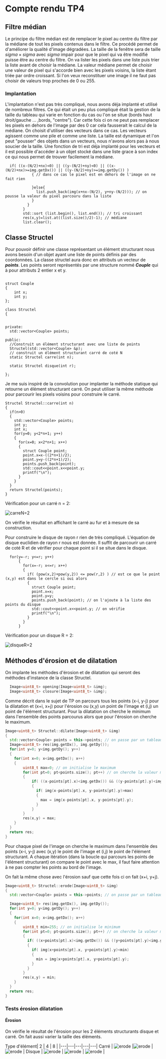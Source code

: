 # Compte rendu TP4

## Filtre médian

Le principe du filtre médian est de remplacer le pixel au centre du filtre
par la médiane de tout les pixels contenus dans le filtre. Ce procédé permet 
de d'améliorer la qualité d'image dégradées. La taille de la fenêtre sera
de taille $`sigma\times sigma`$ avec $`sigma`$ impair pour que le pixel qui va être modifié
puisse être au centre du filtre. On va lister les pixels dans une liste puis trier la 
liste avant de choisir la médiane. La valeur médiane permet de choisir une valeur de pixel 
qui s'accorde bien avec les pixels voisins, la liste étant triée par ordre croissant. Si l'on veux
reconstituer une image il ne faut pas choisir de valeurs trop proches de 0 ou 255.

### Implantation

L'implantation n'est pas très compliqué, nous avons déja implanté et utilisé de nombreux filtres.
Ce qui était un peu plus compliqué était la gestion de la taille du tableau qui varie en fonction
du cas ou l'on se situe (bords haut droit/gauche ... ,bords, "centre"). Car cette fois ci on ne peut
pas remplacer les pixels en dehors de l'image par des 0 car cela fausserait le calcul de la médiane.
On choisit d'utiliser des vecteurs dans ce cas. Les vecteurs agissent comme une pile et comme une liste.
La taille est dynamique et l'on peut "pousser" des objets dans un vecteurs, nous n'avons alors pas à nous 
soucier de la taille. Une fonction de tri est déja implanté pour les vecteurs et il est possible d'accéder à
un objet stocké dans une liste grace à son index ce qui nous permet de trouver facilement la médiane.

```
  if( ((x-(N/2)+nx)<0) || ((y-(N/2)+ny)<0) || ((x-(N/2)+nx)>=img.getDx()) || ((y-(N/2)+ny)>=img.getDy()) )
            { // dans ce cas le pixel est en dehors de l'image on ne fait rien

            }else{
              list.push_back(img(x+nx-(N/2), y+ny-(N/2))); // on pousse la valeur du pixel parcouru dans la liste
            }
          }
        }
        std::sort (list.begin(), list.end()); // tri croissant
        res(x,y)=list.at((list.size()/2)-1); // médiane
        list.clear();
```

## Classe Structel

Pour pouvoir définir une classe représentant un élément structurant nous avons besoin d'un
objet ayant une liste de points définis par des coordonnées. La classe structel aura donc en attributs
un vecteur de ***points***. Les points seront représentés par une structure nommé ***Couple*** qui à pour
attributs 2 entier x et y.

```

struct Couple
{
    int x;
    int y;
};

class Structel
{


private:
  std::vector<Couple> points;

public:
  //Construit un élément structurant avec une liste de points
  Structel(std::vector<Couple> &p);
  // construit un élément structurant carré de coté N
  static Structel carre(int n);

  static Structel disque(int r);

};

```

Je me suis inspiré de la convolution pour implanter la méthode statique qui
retourne un élément structurant carré. On peut utiliser la même méthode pour 
parcourir les pixels voisins pour construire le carré.

```
Structel Structel::carre(int n)
{
  if(n>0)
  {
    std::vector<Couple> points;
    int y;
    int x;
    for(y=0; y<2*n+1; y++)
    {
      for(x=0; x<2*n+1; x++)
      {
        struct Couple point;
        point.x=x-((2*n+1)/2);
        point.y=y-((2*n+1)/2);
        points.push_back(point);
        std::cout<<point.x<<point.y;
        printf("\n");
      }
    }
  }
  return Structel(points);
}
```

Vérification pour un carré n = 2:

![carreN=2](src/imagesCompteRendu/carre2.png)

On vérifie le résultat en affichant le carré au fur et à mesure de sa construction.

Pour construire le disque de rayon r rien de très compliqué. L'équation de disque
euclidien de rayon r nous est donnée. Il suffit de parcourir un carré de coté R et
de vérifier pour chaque point si il se situe dans le disque.

```
  for(y=-r; y<=r; y++)
      {
        for(x=-r; x<=r; x++)
        {
          if( (pow(x,2)+pow(y,2)) <= pow(r,2) ) // est ce que le point (x,y) est dans le cercle si oui alors
          {
            struct Couple point;
            point.x=x;
            point.y=y;
            points.push_back(point); // on l'ajoute à la liste des points du disque 
            std::cout<<point.x<<point.y; // on vérifie
            printf("\n");
          }
        }
      }
```

Vérification pour un disque R = 2:

![disqueR=2](src/imagesCompteRendu/disqueRayon2.png)

## Méthodes d'érosion et de dilatation

On implante les méthodes d'érosion et de dilatation qui seront des méthodes d'instance
de la classe Structel. 

```c++
  Image<uint8_t> opening(Image<uint8_t> &img);
  Image<uint8_t> closure(Image<uint8_t> &img);
```

Comme décrit dans le sujet de TP on parcours tous les points
(x-i, y-j) pour la dilatation et (x+i, x+j) pour l'érosion
ou (x,y) un point de l'image et (i,j) un point de 
l'élément structurant. Pour la dilatation on cherche le minimum
dans l'ensemble des points parcourus alors que pour l'érosion on
cherche le maximum.

```c++
Image<uint8_t> Structel::dilate(Image<uint8_t> &img)
{
  std::vector<Couple> points = this->points; // on passe par un tableau intermediaire
  Image<uint8_t> res(img.getDx(), img.getDy());
  for(int y=0; y<img.getDy(); y++)
  {
    for(int x=0; x<img.getDx(); x++)
    {
        uint8_t max=0; // on initialise le maximum
        for(int pt=0; pt<points.size(); pt++) // on cherche la valeur minimum des points "recouvert" par l'élément
        {
            if( ((x-points[pt].x)<img.getDx()) && ((y-points[pt].y)<img.getDy()) && ((y-points[pt].y)>=0) && ((x-points[pt].x)>=0) )//bords de l'image
            {
              if( img(x-points[pt].x, y-points[pt].y)>max)
              {
                max = img(x-points[pt].x, y-points[pt].y);
              }
            }
        }
        res(x,y) = max;
    }
  }
  return res;
}
```

Pour chaque pixel de l'image on cherche le maximum
dans l'ensemble des points (x-i, y-j) avec (x,y)
le point de l'image et (i,j) le point de l'élément
structurant. A chaque itération (dans la boucle qui
parcours les points de l'élément structurant) on 
compare le point avec le max, il faut faire 
attention à ne pas compter les points au bord de l'image.

On fait la même chose avec l'érosion sauf que cette fois
ci on fait (x+i, y+j).

```c++
Image<uint8_t> Structel::erode(Image<uint8_t> &img)
{
  std::vector<Couple> points = this->points; // on passe par un tableau intermediaire

  Image<uint8_t> res(img.getDx(), img.getDy());
  for(int y=0; y<img.getDy(); y++)
  {
    for(int x=0; x<img.getDx(); x++)
    {
        uint8_t min=255; // on initialise le minimum
        for(int pt=0; pt<points.size(); pt++) // on cherche la valeur minimum des points "recouvert" par l'élément
        {
          if( ((x+points[pt].x)<img.getDx()) && ((y+points[pt].y)<img.getDy()) && ((y+points[pt].y)>=0) && ((x+points[pt].x)>=0) )//bords de l'image
          {
            if( img(x+points[pt].x, y+points[pt].y)<min)
            {
              min = img(x+points[pt].x, y+points[pt].y);
            }
          }
        }
        res(x,y) = min;
    }
  }
  return res;
}
```

### Tests érosion dilatation

#### Érosion

On vérifie le résultat de l'érosion pour les 2 éléments structurants
disque et carré. On fait aussi varier la taille des éléments.

Type d'élément|  2 |  4 |  8 | 
|---|---|---|---|---|
Carré | ![erode](src/imagesCompteRendu/erodeLenaCarre2.png)  |![erode](src/imagesCompteRendu/erodeLenaCarre4.png)   | ![erode](src/imagesCompteRendu/erodeLenaCarre8.png)  |
Disque |  ![erode](src/imagesCompteRendu/erodeLenaDisque2.png) | ![erode](src/imagesCompteRendu/erodeLenaDisque4.png)  |  ![erode](src/imagesCompteRendu/erodeLenaDisque8.png) | 





